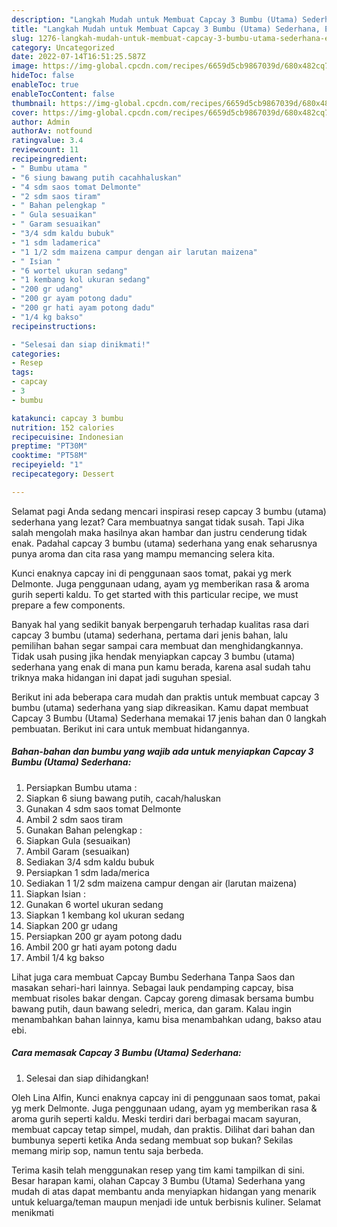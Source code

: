 ```yaml
---
description: "Langkah Mudah untuk Membuat Capcay 3 Bumbu (Utama) Sederhana, Enak"
title: "Langkah Mudah untuk Membuat Capcay 3 Bumbu (Utama) Sederhana, Enak"
slug: 1276-langkah-mudah-untuk-membuat-capcay-3-bumbu-utama-sederhana-enak
category: Uncategorized
date: 2022-07-14T16:51:25.587Z
image: https://img-global.cpcdn.com/recipes/6659d5cb9867039d/680x482cq70/capcay-3-bumbu-utama-sederhana-foto-resep-utama.jpg
hideToc: false
enableToc: true
enableTocContent: false
thumbnail: https://img-global.cpcdn.com/recipes/6659d5cb9867039d/680x482cq70/capcay-3-bumbu-utama-sederhana-foto-resep-utama.jpg
cover: https://img-global.cpcdn.com/recipes/6659d5cb9867039d/680x482cq70/capcay-3-bumbu-utama-sederhana-foto-resep-utama.jpg
author: Admin
authorAv: notfound
ratingvalue: 3.4
reviewcount: 11
recipeingredient:
- " Bumbu utama "
- "6 siung bawang putih cacahhaluskan"
- "4 sdm saos tomat Delmonte"
- "2 sdm saos tiram"
- " Bahan pelengkap "
- " Gula sesuaikan"
- " Garam sesuaikan"
- "3/4 sdm kaldu bubuk"
- "1 sdm ladamerica"
- "1 1/2 sdm maizena campur dengan air larutan maizena"
- " Isian "
- "6 wortel ukuran sedang"
- "1 kembang kol ukuran sedang"
- "200 gr udang"
- "200 gr ayam potong dadu"
- "200 gr hati ayam potong dadu"
- "1/4 kg bakso"
recipeinstructions:

- "Selesai dan siap dinikmati!"
categories:
- Resep
tags:
- capcay
- 3
- bumbu

katakunci: capcay 3 bumbu 
nutrition: 152 calories
recipecuisine: Indonesian
preptime: "PT30M"
cooktime: "PT58M"
recipeyield: "1"
recipecategory: Dessert

---
```



Selamat pagi Anda sedang mencari inspirasi resep capcay 3 bumbu (utama) sederhana yang lezat? Cara membuatnya sangat tidak susah. Tapi Jika salah mengolah maka hasilnya akan hambar dan justru cenderung tidak enak. Padahal capcay 3 bumbu (utama) sederhana yang enak seharusnya punya aroma dan cita rasa yang mampu memancing selera kita.


Kunci enaknya capcay ini di penggunaan saos tomat, pakai yg merk Delmonte. Juga penggunaan udang, ayam yg memberikan rasa &amp; aroma gurih seperti kaldu. To get started with this particular recipe, we must prepare a few components.

Banyak hal yang sedikit banyak berpengaruh terhadap kualitas rasa dari capcay 3 bumbu (utama) sederhana, pertama dari jenis bahan, lalu pemilihan bahan segar sampai cara membuat dan menghidangkannya. Tidak usah pusing jika hendak menyiapkan capcay 3 bumbu (utama) sederhana yang enak di mana pun kamu berada, karena asal sudah tahu triknya maka hidangan ini dapat jadi suguhan spesial.


Berikut ini ada beberapa cara mudah dan praktis untuk membuat capcay 3 bumbu (utama) sederhana yang siap dikreasikan. Kamu dapat membuat Capcay 3 Bumbu (Utama) Sederhana memakai 17 jenis bahan dan 0 langkah pembuatan. Berikut ini cara untuk membuat hidangannya.

<!--inarticleads1-->

##### Bahan-bahan dan bumbu yang wajib ada untuk menyiapkan Capcay 3 Bumbu (Utama) Sederhana:

1. Persiapkan  Bumbu utama :
1. Siapkan 6 siung bawang putih, cacah/haluskan
1. Gunakan 4 sdm saos tomat Delmonte
1. Ambil 2 sdm saos tiram
1. Gunakan  Bahan pelengkap :
1. Siapkan  Gula (sesuaikan)
1. Ambil  Garam (sesuaikan)
1. Sediakan 3/4 sdm kaldu bubuk
1. Persiapkan 1 sdm lada/merica
1. Sediakan 1 1/2 sdm maizena campur dengan air (larutan maizena)
1. Siapkan  Isian :
1. Gunakan 6 wortel ukuran sedang
1. Siapkan 1 kembang kol ukuran sedang
1. Siapkan 200 gr udang
1. Persiapkan 200 gr ayam potong dadu
1. Ambil 200 gr hati ayam potong dadu
1. Ambil 1/4 kg bakso


Lihat juga cara membuat Capcay Bumbu Sederhana Tanpa Saos dan masakan sehari-hari lainnya. Sebagai lauk pendamping capcay, bisa membuat risoles bakar dengan. Capcay goreng dimasak bersama bumbu bawang putih, daun bawang seledri, merica, dan garam. Kalau ingin menambahkan bahan lainnya, kamu bisa menambahkan udang, bakso atau ebi. 

<!--inarticleads2-->

##### Cara memasak Capcay 3 Bumbu (Utama) Sederhana:


1. Selesai dan siap dihidangkan!

Oleh Lina Alfin, Kunci enaknya capcay ini di penggunaan saos tomat, pakai yg merk Delmonte. Juga penggunaan udang, ayam yg memberikan rasa &amp; aroma gurih seperti kaldu. Meski terdiri dari berbagai macam sayuran, membuat capcay tetap simpel, mudah, dan praktis. Dilihat dari bahan dan bumbunya seperti ketika Anda sedang membuat sop bukan? Sekilas memang mirip sop, namun tentu saja berbeda. 

Terima kasih telah menggunakan resep yang tim kami tampilkan di sini. Besar harapan kami, olahan Capcay 3 Bumbu (Utama) Sederhana yang mudah di atas dapat membantu anda menyiapkan hidangan yang menarik untuk keluarga/teman maupun menjadi ide untuk berbisnis kuliner. Selamat menikmati
